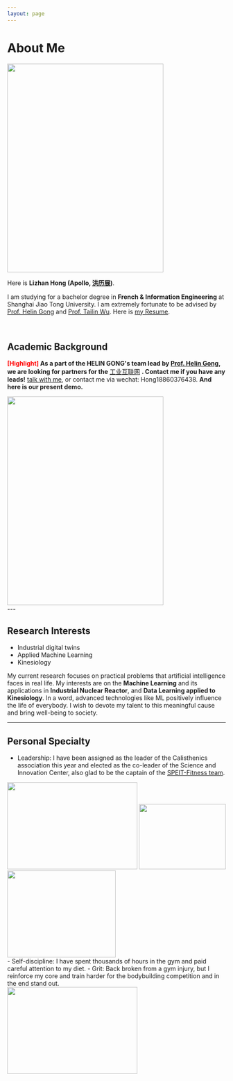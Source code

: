 ```yaml
---
layout: page
---
```


# About Me

<img src="https://apollohong.github.io/images/LizhanHongcasual.jpg" class="floatpic" width="360" height="480">

Here is **Lizhan Hong (Apollo, [洪历展](https://apollohong.github.io/file/洪历展简历.pdf))**.

I am studying for a bachelor degree in **French & Information Engineering** at Shanghai Jiao Tong University. I am extremely fortunate to be advised by [Prof. Helin Gong](https://www.researchgate.net/profile/Helin-Gong-2) and [Prof. Tailin Wu](https://tailin.org). Here is [my Resume](https://apollohong.github.io/file/洪历展简历.pdf).

<br>

## Academic Background

**<font color='red'>[Highlight]</font> As a part of the HELIN GONG's team lead by [Prof. Helin Gong](https://www.researchgate.net/profile/Helin-Gong-2), we are looking for partners for the** [工业互联网](https://www.cii-contest.cn) **. Contact me if you have any leads!** [talk with me](https://calendly.com/apollohong), or contact me via wechat: Hong18860376438.
**And here is our present demo.** 
<br>

<img src="https://apollohong.github.io/images/RODTdemo1.png" width="360" height="480">

<br>
---

## Research Interests

- Industrial digital twins
- Applied Machine Learning
- Kinesiology

My current research focuses on practical problems that artificial intelligence faces in real life. My interests are on the **Machine Learning** and its applications in **Industrial Nuclear Reactor**, and **Data Learning applied to Kinesiology**. In a word, advanced technologies like ML positively influence the life of everybody.  I wish to devote my talent to this meaningful cause and bring well-being to society.

---

## Personal Specialty

- Leadership: I have been assigned as the leader of the Calisthenics association this year and elected as the co-leader of the Science and Innovation Center, also glad to be the captain of the [SPEIT-Fitness team](https://mp.weixin.qq.com/s/srSFn8PO7wmdxWodJL9YHg).

<div class="third">
  <img src="https://ApolloHong.github.io/images/calisthenics.jpg" width="300" height="200">
  <img src="https://ApolloHong.github.io/images/xuefu.jpg" width="200" height="150">
  <img src="https://ApolloHong.github.io/images/kechuang.jpg" width="250" height="200">
</div>
- Self-discipline: I have spent thousands of hours in the gym and paid careful attention to my diet.
- Grit: Back broken from a gym injury, but I reinforce my core and train harder for the bodybuilding competition and in the end stand out.
<div class="centered-image">
  <img src="https://ApolloHong.github.io/images/brokenback.jpg" width="300" height="200">
</div>



<br>